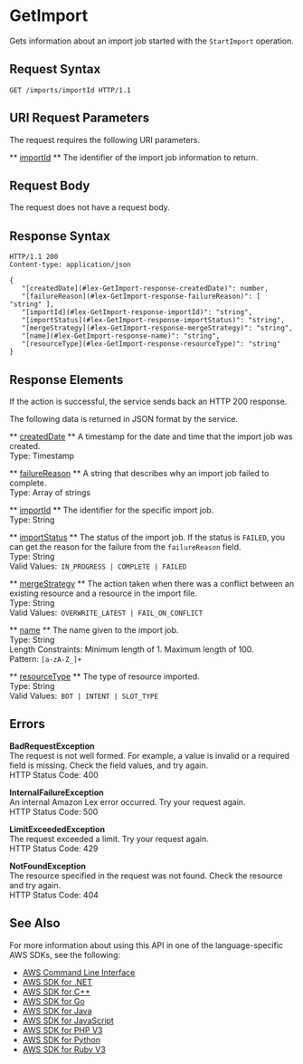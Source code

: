 # GetImport<a name="API_GetImport"></a>

Gets information about an import job started with the `StartImport` operation\.

## Request Syntax<a name="API_GetImport_RequestSyntax"></a>

```
GET /imports/importId HTTP/1.1
```

## URI Request Parameters<a name="API_GetImport_RequestParameters"></a>

The request requires the following URI parameters\.

 ** [importId](#API_GetImport_RequestSyntax) **   <a name="lex-GetImport-request-importId"></a>
The identifier of the import job information to return\.

## Request Body<a name="API_GetImport_RequestBody"></a>

The request does not have a request body\.

## Response Syntax<a name="API_GetImport_ResponseSyntax"></a>

```
HTTP/1.1 200
Content-type: application/json

{
   "[createdDate](#lex-GetImport-response-createdDate)": number,
   "[failureReason](#lex-GetImport-response-failureReason)": [ "string" ],
   "[importId](#lex-GetImport-response-importId)": "string",
   "[importStatus](#lex-GetImport-response-importStatus)": "string",
   "[mergeStrategy](#lex-GetImport-response-mergeStrategy)": "string",
   "[name](#lex-GetImport-response-name)": "string",
   "[resourceType](#lex-GetImport-response-resourceType)": "string"
}
```

## Response Elements<a name="API_GetImport_ResponseElements"></a>

If the action is successful, the service sends back an HTTP 200 response\.

The following data is returned in JSON format by the service\.

 ** [createdDate](#API_GetImport_ResponseSyntax) **   <a name="lex-GetImport-response-createdDate"></a>
A timestamp for the date and time that the import job was created\.  
Type: Timestamp

 ** [failureReason](#API_GetImport_ResponseSyntax) **   <a name="lex-GetImport-response-failureReason"></a>
A string that describes why an import job failed to complete\.  
Type: Array of strings

 ** [importId](#API_GetImport_ResponseSyntax) **   <a name="lex-GetImport-response-importId"></a>
The identifier for the specific import job\.  
Type: String

 ** [importStatus](#API_GetImport_ResponseSyntax) **   <a name="lex-GetImport-response-importStatus"></a>
The status of the import job\. If the status is `FAILED`, you can get the reason for the failure from the `failureReason` field\.  
Type: String  
Valid Values:` IN_PROGRESS | COMPLETE | FAILED` 

 ** [mergeStrategy](#API_GetImport_ResponseSyntax) **   <a name="lex-GetImport-response-mergeStrategy"></a>
The action taken when there was a conflict between an existing resource and a resource in the import file\.  
Type: String  
Valid Values:` OVERWRITE_LATEST | FAIL_ON_CONFLICT` 

 ** [name](#API_GetImport_ResponseSyntax) **   <a name="lex-GetImport-response-name"></a>
The name given to the import job\.  
Type: String  
Length Constraints: Minimum length of 1\. Maximum length of 100\.  
Pattern: `[a-zA-Z_]+` 

 ** [resourceType](#API_GetImport_ResponseSyntax) **   <a name="lex-GetImport-response-resourceType"></a>
The type of resource imported\.  
Type: String  
Valid Values:` BOT | INTENT | SLOT_TYPE` 

## Errors<a name="API_GetImport_Errors"></a>

 **BadRequestException**   
The request is not well formed\. For example, a value is invalid or a required field is missing\. Check the field values, and try again\.  
HTTP Status Code: 400

 **InternalFailureException**   
An internal Amazon Lex error occurred\. Try your request again\.  
HTTP Status Code: 500

 **LimitExceededException**   
The request exceeded a limit\. Try your request again\.  
HTTP Status Code: 429

 **NotFoundException**   
The resource specified in the request was not found\. Check the resource and try again\.  
HTTP Status Code: 404

## See Also<a name="API_GetImport_SeeAlso"></a>

For more information about using this API in one of the language\-specific AWS SDKs, see the following:
+  [AWS Command Line Interface](https://docs.aws.amazon.com/goto/aws-cli/lex-models-2017-04-19/GetImport) 
+  [AWS SDK for \.NET](https://docs.aws.amazon.com/goto/DotNetSDKV3/lex-models-2017-04-19/GetImport) 
+  [AWS SDK for C\+\+](https://docs.aws.amazon.com/goto/SdkForCpp/lex-models-2017-04-19/GetImport) 
+  [AWS SDK for Go](https://docs.aws.amazon.com/goto/SdkForGoV1/lex-models-2017-04-19/GetImport) 
+  [AWS SDK for Java](https://docs.aws.amazon.com/goto/SdkForJava/lex-models-2017-04-19/GetImport) 
+  [AWS SDK for JavaScript](https://docs.aws.amazon.com/goto/AWSJavaScriptSDK/lex-models-2017-04-19/GetImport) 
+  [AWS SDK for PHP V3](https://docs.aws.amazon.com/goto/SdkForPHPV3/lex-models-2017-04-19/GetImport) 
+  [AWS SDK for Python](https://docs.aws.amazon.com/goto/boto3/lex-models-2017-04-19/GetImport) 
+  [AWS SDK for Ruby V3](https://docs.aws.amazon.com/goto/SdkForRubyV3/lex-models-2017-04-19/GetImport) 